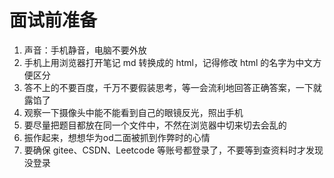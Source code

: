# 面试前准备

1. 声音：手机静音，电脑不要外放  
2. 手机上用浏览器打开笔记 md 转换成的 html，记得修改 html 的名字为中文方便区分  
3. 答不上的不要百度，千万不要假装思考，等一会流利地回答正确答案，一下就露馅了
4. 观察一下摄像头中能不能看到自己的眼镜反光，照出手机
5. 要尽量把题目都放在同一个文件中，不然在浏览器中切来切去会乱的
6. 振作起来，想想华为od二面被抓到作弊时的心情
7. 要确保 gitee、CSDN、Leetcode 等账号都登录了，不要等到查资料时才发现没登录
